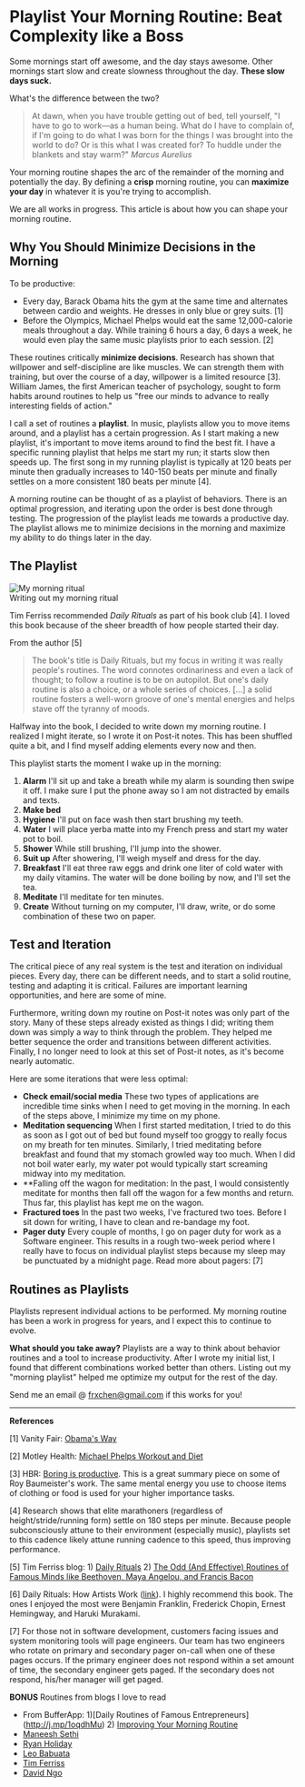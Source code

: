 # Playlist Your Morning Routine: Beat Complexity like a Boss

Some mornings start off awesome, and the day stays awesome. Other mornings start slow and create slowness throughout the day. **These slow days suck.**

What's the difference between the two?

> At dawn, when you have trouble getting out of bed, tell yourself, "I have to go to work—as a human being. What do I have to complain of, if I'm going to do what I was born for the things I was brought into the world to do? Or is this what I was created for? To huddle under the blankets and stay warm?"
> *Marcus Aurelius*

Your morning routine shapes the arc of the remainder of the morning and potentially the day. By defining a **crisp** morning routine, you can **maximize your day** in whatever it is you're trying to accomplish.

We are all works in progress. This article is about how you can shape your morning routine.

## Why You Should Minimize Decisions in the Morning

To be productive:

- Every day, Barack Obama hits the gym at the same time and alternates between cardio and weights. He dresses in only blue or grey suits. [1]
- Before the Olympics, Michael Phelps would eat the same 12,000-calorie meals throughout a day. While training 6 hours a day, 6 days a week, he would even play the same music playlists prior to each session. [2]

These routines critically **minimize decisions**. Research has shown that willpower and self-discipline are like muscles. We can strength them with training, but over the course of a day, willpower is a limited resource [3]. William James, the first American teacher of psychology, sought to form habits around routines to help us "free our minds to advance to really interesting fields of action."

I call a set of routines a **playlist**. In music, playlists allow you to move items around, and a playlist has a certain progression. As I start making a new playlist, it's important to move items around to find the best fit. I have a specific running playlist that helps me start my run; it starts slow then speeds up. The first song in my running playlist is typically at 120 beats per minute then gradually increases to 140-150 beats per minute and finally settles on a more consistent 180 beats per minute [4]. 

A morning routine can be thought of as a playlist of behaviors. There is an optimal progression, and iterating upon the order is best done through testing. The progression of the playlist leads me towards a productive day. The playlist allows me to minimize decisions in the morning and maximize my ability to do things later in the day.

## The Playlist

![My morning ritual](morning-routine.jpg "My morning ritual")  
Writing out my morning ritual

Tim Ferriss recommended *Daily Rituals* as part of his book club [4]. I loved this book because of the sheer breadth of how people started their day.

From the author [5]
> The book's title is Daily Rituals, but my focus in writing it was really people's routines. The word connotes ordinariness and even a lack of thought; to follow a routine is to be on autopilot. But one's daily routine is also a choice, or a whole series of choices. [...] a solid routine fosters a well-worn groove of one's mental energies and helps stave off the tyranny of moods.

Halfway into the book, I decided to write down my morning routine. I realized I might iterate, so I wrote it on Post-it notes. This has been shuffled quite a bit, and I find myself adding elements every now and then.

This playlist starts the moment I wake up in the morning:

1. **Alarm** I'll sit up and take a breath while my alarm is sounding then swipe it off. I make sure I put the phone away so I am not distracted by emails and texts.
2. **Make bed**
2. **Hygiene** I'll put on face wash then start brushing my teeth.
3. **Water** I will place yerba matte into my French press and start my water pot to boil.
4. **Shower** While still brushing, I'll jump into the shower.
5. **Suit up** After showering, I'll weigh myself and dress for the day.
6. **Breakfast** I'll eat three raw eggs and drink one liter of cold water with my daily vitamins. The water will be done boiling by now, and I'll set the tea.
7. **Meditate** I'll meditate for ten minutes.
8. **Create** Without turning on my computer, I'll draw, write, or do some combination of these two on paper.

## Test and Iteration

The critical piece of any real system is the test and iteration on individual pieces. Every day, there can be different needs, and to start a solid routine, testing and adapting it is critical. Failures are important learning opportunities, and here are some of mine.

Furthermore, writing down my routine on Post-it notes was only part of the story. Many of these steps already existed as things I did; writing them down was simply a way to think through the problem. They helped me better sequence the order and transitions between different activities. Finally, I no longer need to look at this set of Post-it notes, as it's become nearly automatic.

Here are some iterations that were less optimal:

- **Check email/social media** These two types of applications are incredible time sinks when I need to get moving in the morning. In each of the steps above, I minimize my time on my phone.
- **Meditation sequencing** When I first started meditation, I tried to do this as soon as I got out of bed but found myself too groggy to really focus on my breath for ten minutes. Similarly, I tried meditating before breakfast and found that my stomach growled way too much. When I did not boil water early, my water pot would typically start screaming midway into my meditation.
- **Falling off the wagon for meditation: In the past, I would consistently meditate for months then fall off the wagon for a few months and return. Thus far, this playlist has kept me on the wagon.
- **Fractured toes** In the past two weeks, I’ve fractured two toes. Before I sit down for writing, I have to clean and re-bandage my foot.
- **Pager duty** Every couple of months, I go on pager duty for work as a Software engineer. This results in a rough two-week period where I really have to focus on individual playlist steps because my sleep may be punctuated by a midnight page. Read more about pagers: [7]

## Routines as Playlists

Playlists represent individual actions to be performed. My morning routine has been a work in progress for years, and I expect this to continue to evolve.

**What should you take away?** Playlists are a way to think about behavior routines and a tool to increase productivity. After I wrote my initial list, I found that different combinations worked better than others. Listing out my "morning playlist" helped me optimize my output for the rest of the day.

Send me an email @ <frxchen@gmail.com> if this works for you!

----

**References**


[1] Vanity Fair: [Obama's Way](http://j.mp/ZGDZCo "Obama's Way")

[2] Motley Health: [Michael Phelps Workout and Diet](http://j.mp/1ocnpHt "Motley Health: Michael Phelps Workout and Diet")

[3] HBR: [Boring is productive](http://j.mp/1qBCyXo "Boring is Productive"). This is a great summary piece on some of Roy Baumeister's work. The same mental energy you use to choose items of clothing or food is used for your higher importance tasks.

[4] Research shows that elite marathoners (regardless of height/stride/running form) settle on 180 steps per minute. Because people subconsciously attune to their environment (especially music), playlists set to this cadence likely attune running cadence to this speed, thus improving performance.

[5] Tim Ferriss blog: 1) [Daily Rituals](http://j.mp/1vOFQ9o "Daily Rituals") 2) [The Odd (And Effective) Routines of Famous Minds like Beethoven, Maya Angelou, and Francis Bacon](http://j.mp/1qBINup "The Odd (And Effective) Routines of Famous Minds like Beethoven, Maya Angelou, and Francis Bacon")

[6] Daily Rituals: How Artists Work ([link](http://www.amazon.com/Daily-Rituals-How-Artists-Work/dp/0307273601)). I highly recommend this book. The ones I enjoyed the most were Benjamin Franklin, Frederick Chopin, Ernest Hemingway, and Haruki Murakami.

[7] For those not in software development, customers facing issues and system monitoring tools will page engineers. Our team has two engineers who rotate on primary and secondary pager on-call when one of these pages occurs. If the primary engineer does not respond within a set amount of time, the secondary engineer gets paged. If the secondary does not respond, his/her manager will get paged.

**BONUS** Routines from blogs I love to read

- From BufferApp: 1)[Daily Routines of Famous Entrepreneurs] (http://j.mp/1oqdhMu) 2) [Improving Your Morning Routine](http://j.mp/1qBJXWA)
- [Maneesh Sethi](http://j.mp/TXcPw1)
- [Ryan Holiday](http://j.mp/1m6I4jm)
- [Leo Babuata](http://j.mp/1mYaWFX)
- [Tim Ferriss](http://j.mp/1r19Y15)
- [David Ngo](http://j.mp/1lnCh5d)
